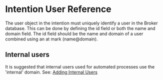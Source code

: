 # Intention User Reference

The user object in the intention must uniquely identify a user in the Broker database. This can be done by defining the id field or both the name and domain field. The id field should be the name and domain of a user combined using an at mark (name@domain).

## Internal users

It is suggested that internal users used for automated processes use the 'internal' domain. See: [Adding Internal Users](/operations_internal_user.md)

